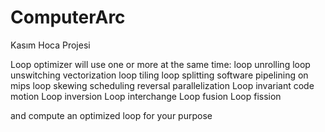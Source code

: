 ComputerArc
===========
Kasım Hoca Projesi

Loop optimizer will use one or more at the same time:
  loop unrolling
  loop unswitching
  vectorization
  loop tiling
  loop splitting
  software pipelining on mips
  loop skewing
  scheduling
  reversal
  parallelization
  Loop invariant code motion
  Loop inversion
  Loop interchange
  Loop fusion
  Loop fission

and compute an optimized loop for your purpose
